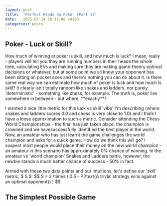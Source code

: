 ```yaml
---
layout: post
title:  "Perfect Heads Up Poker (Part 1)"
date:   2025-07-14 18:11:00 +0100
categories: posts
---
```


<h2> Poker - Luck or Skill? </h2>
<p> 
How much of winning at poker is skill, and how much is luck? 
I mean, really - players will tell you they are running numbers in their heads the whole time, calculating EVs and making sure they are making game-theory optimal decisions or whatever, but at some point we all know your opponent has been sitting on pocket aces and there's nothing you can do about it.
Is there some real way we can estimate how much of poker is luck and how much is skill?
It clearly isn't totally random like snakes and ladders, nor purely 'deterministic' - something like chess, for example.
The truth is, poker lies somewhere in between - but where, **exactly**?
</p>

<p>
I wanted a nice little metric for this luck vs skill 'vibe' I'm describing (where snakes and ladders scores 0.0 and chess is very close to 1.0) and I think I have a loose approximation to such a metric.
Consider attending the Chess World Championships - the final has just taken place, the champion is crowned and we havesuccessfully identified the best player in the world.  
Now, an amateur who has just learnt the game challenges the world champion and asks for a quick game.  
How do we think this will go?
I suspect most people would place their money on the new world champion - an amateur in this scenario has approximately 0% chance of winning.
In the amateur vs 'world champion' Snakes and Ladders battle, however, the newbie stands a much better chance of success - 50% in fact.
</p>

<p>
Armed with these two data points and our intuitions, let's define our 'skill' metric, $ S $:
$$
S = 2 \times ( 0.5 - P(\text{A trivial strategy wins against an optimal opponent}) )
$$
</p>

<h2> The Simplest Possible Game </h2>

